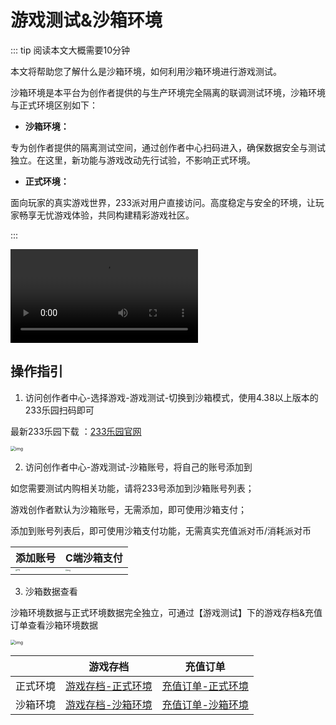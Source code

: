 # 游戏测试&沙箱环境
::: tip 阅读本文大概需要10分钟

本文将帮助您了解什么是沙箱环境，如何利用沙箱环境进行游戏测试。

沙箱环境是本平台为创作者提供的与生产环境完全隔离的联调测试环境，沙箱环境与正式环境区别如下：

- **沙箱环境：**

专为创作者提供的隔离测试空间，通过创作者中心扫码进入，确保数据安全与测试独立。在这里，新功能与游戏改动先行试验，不影响正式环境。

- **正式环境：**

面向玩家的真实游戏世界，233派对用户直接访问。高度稳定与安全的环境，让玩家畅享无忧游戏体验，共同构建精彩游戏社区。


:::

<video controls src="https://arkimg.ark.online/%E4%BA%A7%E5%93%81%E6%89%8B%E5%86%8C%E5%88%9B%E4%BD%9C%E8%80%85%E4%B8%AD%E5%BF%83sandbox0730.mp4"></video>



## 操作指引

1. 访问创作者中心-选择游戏-游戏测试-切换到沙箱模式，使用4.38以上版本的233乐园扫码即可

最新233乐园下载 ：[233乐园官网](https://www.233leyuan.com/)

<img src="https://arkimg.ark.online/1722304673502-4.gif" alt="img" style="zoom:50%;" />

2. 访问创作者中心-游戏测试-沙箱账号，将自己的账号添加到

如您需要测试内购相关功能，请将233号添加到沙箱账号列表；

游戏创作者默认为沙箱账号，无需添加，即可使用沙箱支付；

添加到账号列表后，即可使用沙箱支付功能，无需真实充值派对币/消耗派对币

| 添加账号                                                 | C端沙箱支付                                        |
| --------------------------------------------------------- | ---------------------------------------------------- |
| <img src="https://arkimg.ark.online/1722304673501-1.webp" alt="img" style="zoom: 16%;" />        | <img src="https://arkimg.ark.online/1722304673501-2.webp" alt="img" style="zoom:18%;" /> |



3. 沙箱数据查看

沙箱环境数据与正式环境数据完全独立，可通过【游戏测试】下的游戏存档&充值订单查看沙箱环境数据

<img src="https://arkimg.ark.online/1722304673502-3.webp" alt="img" style="zoom:50%;" />


|          | 游戏存档                                                  | 充值订单                                             |
| -------- | --------------------------------------------------------- | ---------------------------------------------------- |
| 正式环境 | [游戏存档-正式环境](https://portal.ark.online/#/admin/players-archive)         | [充值订单-正式环境](https://portal.ark.online/#/admin/game-order-list)    |
| 沙箱环境 | [游戏存档-沙箱环境](https://portal.ark.online/#/admin/sandbox-players-archive) | [充值订单-沙箱环境](https://portal.ark.online/#/admin/sandbox-order-list) |




